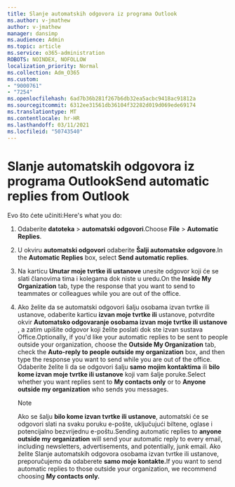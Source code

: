 ```yaml
---
title: Slanje automatskih odgovora iz programa Outlook
ms.author: v-jmathew
author: v-jmathew
manager: dansimp
ms.audience: Admin
ms.topic: article
ms.service: o365-administration
ROBOTS: NOINDEX, NOFOLLOW
localization_priority: Normal
ms.collection: Adm_O365
ms.custom:
- "9000761"
- "7254"
ms.openlocfilehash: 6ad7b36b281f267b6db32ea5acbc9418ac91812a
ms.sourcegitcommit: 6312ee31561db36104f32282d019d069ede69174
ms.translationtype: MT
ms.contentlocale: hr-HR
ms.lasthandoff: 03/11/2021
ms.locfileid: "50743540"
---
```

# <a name="send-automatic-replies-from-outlook"></a><span data-ttu-id="e7000-102">Slanje automatskih odgovora iz programa Outlook</span><span class="sxs-lookup"><span data-stu-id="e7000-102">Send automatic replies from Outlook</span></span>

<span data-ttu-id="e7000-103">Evo što ćete učiniti:</span><span class="sxs-lookup"><span data-stu-id="e7000-103">Here's what you do:</span></span>

1. <span data-ttu-id="e7000-104">Odaberite **datoteka**  >  **automatski odgovori**.</span><span class="sxs-lookup"><span data-stu-id="e7000-104">Choose **File** > **Automatic Replies**.</span></span>
2. <span data-ttu-id="e7000-105">U okviru **automatski odgovori** odaberite **Šalji automatske odgovore**.</span><span class="sxs-lookup"><span data-stu-id="e7000-105">In the **Automatic Replies** box, select **Send automatic replies**.</span></span>
3. <span data-ttu-id="e7000-106">Na karticu **Unutar moje tvrtke ili ustanove** unesite odgovor koji će se slati članovima tima i kolegama dok niste u uredu.</span><span class="sxs-lookup"><span data-stu-id="e7000-106">On the **Inside My Organization** tab, type the response that you want to send to teammates or colleagues while you are out of the office.</span></span>
4. <span data-ttu-id="e7000-107">Ako želite da se automatski odgovori šalju osobama izvan tvrtke ili ustanove, odaberite karticu **izvan moje tvrtke ili** ustanove, potvrdite okvir **Automatsko odgovaranje osobama izvan moje tvrtke ili ustanove** , a zatim upišite odgovor koji želite poslati dok ste izvan sustava Office.</span><span class="sxs-lookup"><span data-stu-id="e7000-107">Optionally, if you'd like your automatic replies to be sent to people outside your organization, choose the **Outside My Organization** tab, check the **Auto-reply to people outside my organization** box, and then type the response you want to send while you are out of the office.</span></span> <span data-ttu-id="e7000-108">Odaberite želite li da se odgovori šalju **samo mojim kontaktima** ili **bilo kome izvan moje tvrtke ili ustanove** koji vam šalje poruke.</span><span class="sxs-lookup"><span data-stu-id="e7000-108">Select whether you want replies sent to **My contacts only** or to **Anyone outside my organization** who sends you messages.</span></span>

    > [!NOTE]
    > <span data-ttu-id="e7000-109">Ako se šalju **bilo kome izvan tvrtke ili ustanove**, automatski će se odgovori slati na svaku poruku e-pošte, uključujući biltene, oglase i potencijalno bezvrijednu e-poštu.</span><span class="sxs-lookup"><span data-stu-id="e7000-109">Sending automatic replies to **anyone outside my organization** will send your automatic reply to every email, including newsletters, advertisements, and potentially, junk email.</span></span> <span data-ttu-id="e7000-110">Ako želite Slanje automatskih odgovora osobama izvan tvrtke ili ustanove, preporučujemo da odaberete **samo moje kontakte.**</span><span class="sxs-lookup"><span data-stu-id="e7000-110">If you want to send automatic replies to those outside your organization, we recommend choosing **My contacts only.**</span></span>
